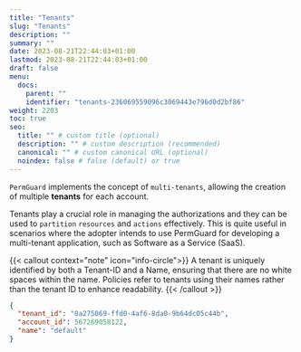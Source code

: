 ```yaml
---
title: "Tenants"
slug: "Tenants"
description: ""
summary: ""
date: 2023-08-21T22:44:03+01:00
lastmod: 2023-08-21T22:44:03+01:00
draft: false
menu:
  docs:
    parent: ""
    identifier: "tenants-236069559096c3069443e796d0d2bf86"
weight: 2203
toc: true
seo:
  title: "" # custom title (optional)
  description: "" # custom description (recommended)
  canonical: "" # custom canonical URL (optional)
  noindex: false # false (default) or true
---
```


`PermGuard` implements the concept of `multi-tenants`, allowing the creation of multiple **tenants** for each account.

Tenants play a crucial role in managing the authorizations and they can be used to `partition` `resources` and `actions` effectively.
This is quite useful in scenarios where the adopter intends to use PermGuard for developing a multi-tenant application, such as Software as a Service (SaaS).

{{< callout context="note" icon="info-circle">}}
A tenant is uniquely identified by both a Tenant-ID and a Name, ensuring that there are no white spaces within the name. Policies refer to tenants using their names rather than the tenant ID to enhance readability.
{{< /callout >}}

```json
{
  "tenant_id": "0a275069-ffd0-4af6-8da0-9b64dc05c44b",
  "account_id": 567269058122,
  "name": "default"
}
```
